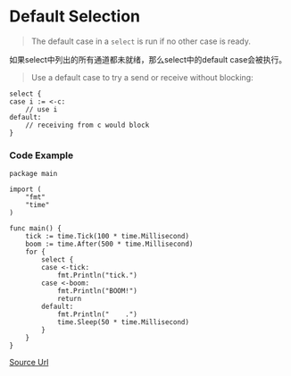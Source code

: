 # Default Selection

> The default case in a `select` is run if no other case is ready.

如果select中列出的所有通道都未就绪，那么select中的default case会被执行。

> Use a default case to try a send or receive without blocking:

```
select {
case i := <-c:
    // use i
default:
    // receiving from c would block
}
```

### Code Example

```
package main

import (
	"fmt"
	"time"
)

func main() {
	tick := time.Tick(100 * time.Millisecond)
	boom := time.After(500 * time.Millisecond)
	for {
		select {
		case <-tick:
			fmt.Println("tick.")
		case <-boom:
			fmt.Println("BOOM!")
			return
		default:
			fmt.Println("    .")
			time.Sleep(50 * time.Millisecond)
		}
	}
}
```

[Source Url](https://tour.golang.org/concurrency/6)

